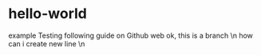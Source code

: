 # hello-world
example
Testing following guide on Github web
ok, this is a branch \n
how can i create new line \n
